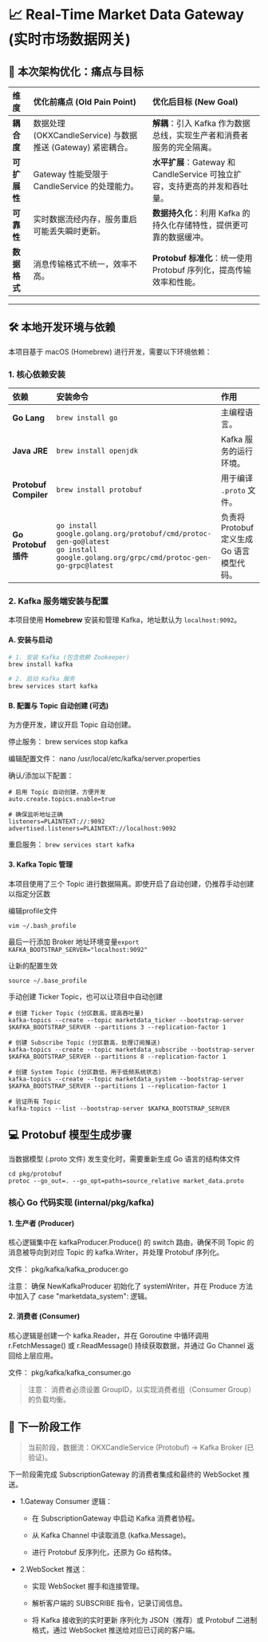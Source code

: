 # 📈 Real-Time Market Data Gateway (实时市场数据网关)

## 🎯 本次架构优化：痛点与目标

| 维度 | 优化前痛点 (Old Pain Point) | 优化后目标 (New Goal) |
| :--- | :--- | :--- |
| **耦合度** | 数据处理 (OKXCandleService) 与数据推送 (Gateway) 紧密耦合。 | **解耦**：引入 Kafka 作为数据总线，实现生产者和消费者服务的完全隔离。 |
| **可扩展性**| Gateway 性能受限于 CandleService 的处理能力。| **水平扩展**：Gateway 和 CandleService 可独立扩容，支持更高的并发和吞吐量。 |
| **可靠性** | 实时数据流经内存，服务重启可能丢失瞬时更新。 | **数据持久化**：利用 Kafka 的持久化存储特性，提供更可靠的数据缓冲。 |
| **数据格式**| 消息传输格式不统一，效率不高。| **Protobuf 标准化**：统一使用 Protobuf 序列化，提高传输效率和性能。 |

---

## 🛠 本地开发环境与依赖

本项目基于 macOS (Homebrew) 进行开发，需要以下环境依赖：

### 1. 核心依赖安装

| 依赖 | 安装命令 | 作用 |
| :--- | :--- | :--- |
| **Go Lang** | `brew install go` | 主编程语言。 |
| **Java JRE** | `brew install openjdk` | Kafka 服务的运行环境。 |
| **Protobuf Compiler** | `brew install protobuf` | 用于编译 `.proto` 文件。 |
| **Go Protobuf 插件**| `go install google.golang.org/protobuf/cmd/protoc-gen-go@latest` <br> `go install google.golang.org/grpc/cmd/protoc-gen-go-grpc@latest` | 负责将 Protobuf 定义生成 Go 语言模型代码。 |

### 2. Kafka 服务端安装与配置

本项目使用 **Homebrew** 安装和管理 Kafka，地址默认为 `localhost:9092`。

#### A. 安装与启动

```bash
# 1. 安装 Kafka (包含依赖 Zookeeper)
brew install kafka

# 2. 启动 Kafka 服务
brew services start kafka
```

#### B. 配置与 Topic 自动创建 (可选)

为方便开发，建议开启 Topic 自动创建。

停止服务： brew services stop kafka

编辑配置文件： nano /usr/local/etc/kafka/server.properties

确认/添加以下配置：
```shell
# 启用 Topic 自动创建，方便开发
auto.create.topics.enable=true 

# 确保监听地址正确
listeners=PLAINTEXT://:9092
advertised.listeners=PLAINTEXT://localhost:9092
```

重启服务： `brew services start kafka`

#### 3. Kafka Topic 管理
本项目使用了三个 Topic 进行数据隔离。即使开启了自动创建，仍推荐手动创建以指定分区数

编辑profile文件
```shell
vim ~/.bash_profile
```
最后一行添加 Broker 地址环境变量`export KAFKA_BOOTSTRAP_SERVER="localhost:9092"`

让新的配置生效
```shell
source ~/.base_profile
```

手动创建 Ticker Topic，也可以让项目中自动创建
```shell
# 创建 Ticker Topic (分区数高，提高吞吐量)
kafka-topics --create --topic marketdata_ticker --bootstrap-server $KAFKA_BOOTSTRAP_SERVER --partitions 3 --replication-factor 1

# 创建 Subscribe Topic (分区数高，处理订阅推送)
kafka-topics --create --topic marketdata_subscribe --bootstrap-server $KAFKA_BOOTSTRAP_SERVER --partitions 8 --replication-factor 1

# 创建 System Topic (分区数低，用于低频系统状态)
kafka-topics --create --topic marketdata_system --bootstrap-server $KAFKA_BOOTSTRAP_SERVER --partitions 1 --replication-factor 1

# 验证所有 Topic
kafka-topics --list --bootstrap-server $KAFKA_BOOTSTRAP_SERVER
```

## 💻 Protobuf 模型生成步骤
当数据模型 (.proto 文件) 发生变化时，需要重新生成 Go 语言的结构体文件
```shell
cd pkg/protobuf
protoc --go_out=. --go_opt=paths=source_relative market_data.proto
```

### 核心 Go 代码实现 (internal/pkg/kafka)
#### 1. 生产者 (Producer)

核心逻辑集中在 kafkaProducer.Produce() 的 switch 路由，确保不同 Topic 的消息被导向到对应 Topic 的 kafka.Writer，并处理 Protobuf 序列化。

文件： pkg/kafka/kafka_producer.go

注意： 确保 NewKafkaProducer 初始化了 systemWriter，并在 Produce 方法中加入了 case "marketdata_system": 逻辑。

#### 2. 消费者 (Consumer)

核心逻辑是创建一个 kafka.Reader，并在 Goroutine 中循环调用 r.FetchMessage() 或 r.ReadMessage() 持续获取数据，并通过 Go Channel 返回给上层应用。

文件： pkg/kafka/kafka_consumer.go

> 注意： 消费者必须设置 GroupID，以实现消费者组（Consumer Group）的负载均衡。

## 🎯 下一阶段工作
> 当前阶段，数据流：OKXCandleService (Protobuf) → Kafka Broker (已验证)。

下一阶段需完成 SubscriptionGateway 的消费者集成和最终的 WebSocket 推送。

- 1.Gateway Consumer 逻辑：

  * 在 SubscriptionGateway 中启动 Kafka 消费者协程。

  * 从 Kafka Channel 中读取消息 (kafka.Message)。

  * 进行 Protobuf 反序列化，还原为 Go 结构体。

- 2.WebSocket 推送：

  * 实现 WebSocket 握手和连接管理。

  * 解析客户端的 SUBSCRIBE 指令，记录订阅信息。

  * 将 Kafka 接收到的实时更新 序列化为 JSON（推荐）或 Protobuf 二进制格式，通过 WebSocket 推送给对应已订阅的客户端。
